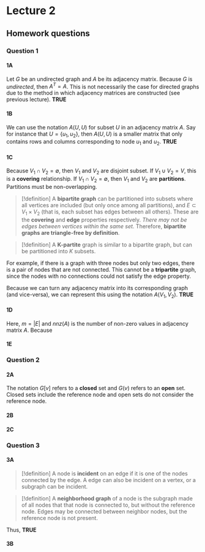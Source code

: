 # Lecture 2

## Homework questions

### Question 1

#### 1A
Let $G$ be an undirected graph and $A$ be its adjacency matrix. Because $G$ is *undirected*, then $A^T =A$. This is not necessarily the case for directed graphs due to the method in which adjacency matrices are constructed (see previous lecture). **TRUE**

#### 1B
We can use the notation $A(U,U)$ for subset $U$ in an adjacency matrix $A$. Say for instance that $U = \{u_1,u_2\}$, then $A(U,U)$ is a smaller matrix that only contains rows and columns corresponding to node $u_1$ and $u_2$. **TRUE**

#### 1C
Because $V_1 \cap V_2 = \emptyset$, then $V_1$ and $V_2$ are disjoint subset. If $V_1 \cup V_2 = V$, this is a **covering** relationship. If $V_1 \cap V_2 = \emptyset$, then $V_1$ and $V_2$ are **partitions**. Partitions must be non-overlapping.

> [!definition]
> A **bipartite graph** can be partitioned into subsets where all vertices are included (but only once among all partitions), and $E \subset V_1 \times V_2$ (that is, each subset has edges between all others). These are the **covering** and **edge** properties respectively. *There may not be edges between vertices within the same set.* Therefore, **bipartite graphs are triangle-free by definition**.

> [!definition]
> A **K-partite** graph is similar to a bipartite graph, but can be partitioned into $K$ subsets.

For example, if there is a graph with three nodes but only two edges, there is a pair of nodes that are not connected. This cannot be a **tripartite** graph, since the nodes with no connections could not satisfy the edge property.

Because we can turn any adjacency matrix into its corresponding graph (and vice-versa), we can represent this using the notation $A(V_1,V_2)$. **TRUE**

#### 1D
Here, $m = |E|$ and $nnz(A)$ is the number of non-zero values in adjacency matrix $A$. Because 

#### 1E

### Question 2

#### 2A
The notation $G[v]$ refers to a **closed** set and $G(v)$ refers to an **open** set. Closed sets include the reference node and open sets do not consider the reference node.

#### 2B

#### 2C

### Question 3

#### 3A
> [!definition]
> A node is **incident** on an edge if it is one of the nodes connected by the edge. A edge can also be incident on a vertex, or a subgraph can be incident.

> [!definition]
> A **neighborhood graph** of a node is the subgraph made of all nodes that that node is connected to, but without the reference node. Edges may be connected between neighbor nodes, but the reference node is not present.

Thus, **TRUE**

#### 3B
